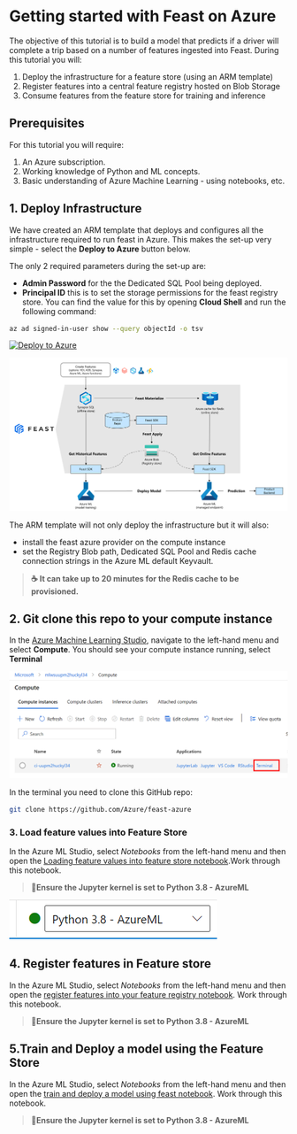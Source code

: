# Getting started with Feast on Azure

The objective of this tutorial is to build a model that predicts if a driver will complete a trip based on a number of features ingested into Feast. During this tutorial you will:

1. Deploy the infrastructure for a feature store (using an ARM template)
1. Register features into a central feature registry hosted on Blob Storage
1. Consume features from the feature store for training and inference

## Prerequisites

For this tutorial you will require:

1. An Azure subscription.
1. Working knowledge of Python and ML concepts.
1. Basic understanding of Azure Machine Learning - using notebooks, etc.

## 1. Deploy Infrastructure

We have created an ARM template that deploys and configures all the infrastructure required to run feast in Azure. This makes the set-up very simple - select the **Deploy to Azure** button below.

The only 2 required parameters during the set-up are:

- **Admin Password** for the the Dedicated SQL Pool being deployed.
- **Principal ID** this is to set the storage permissions for the feast registry store. You can find the value for this by opening **Cloud Shell** and run the following command:

```bash
az ad signed-in-user show --query objectId -o tsv
```
[![Deploy to Azure](https://aka.ms/deploytoazurebutton)](https://portal.azure.com/#create/Microsoft.Template/uri/https%3A%2F%2Fraw.githubusercontent.com%2FAzure%2Ffeast-azure%2Fmain%2Fprovider%2Fcloud%2Ffs_synapse_azuredeploy.json)

![feast architecture](media/arch.png)

The ARM template will not only deploy the infrastructure but it will also:

- install the feast azure provider on the compute instance
- set the Registry Blob path, Dedicated SQL Pool and Redis cache connection strings in the Azure ML default Keyvault.

> **☕ It can take up to 20 minutes for the Redis cache to be provisioned.**

## 2. Git clone this repo to your compute instance

In the [Azure Machine Learning Studio](https://ml.azure.com), navigate to the left-hand menu and select **Compute**. You should see your compute instance running, select **Terminal**

![compute instance terminal](./media/ci.png)

In the terminal you need to clone this GitHub repo:

```bash
git clone https://github.com/Azure/feast-azure
```

### 3. Load feature values into Feature Store

In the Azure ML Studio, select *Notebooks* from the left-hand menu and then open the [Loading feature values into feature store notebook](./notebooks/part1-load-data.ipynb).Work through this notebook.

> __💁Ensure the Jupyter kernel is set to Python 3.8 - AzureML__

![compute instance kernel](./media/ci-kernel.png)


## 4. Register features in Feature store

In the Azure ML Studio, select *Notebooks* from the left-hand menu and then open the [register features into your feature registry notebook](notebooks/part2-register-features.ipynb). Work through this notebook.

> __💁Ensure the Jupyter kernel is set to Python 3.8 - AzureML__

## 5.Train and Deploy a model using the Feature Store

In the Azure ML Studio, select *Notebooks* from the left-hand menu and then open the [train and deploy a model using feast notebook](notebooks/part3-train-and-deploy-with-feast.ipynb). Work through this notebook.

> __💁Ensure the Jupyter kernel is set to Python 3.8 - AzureML__
